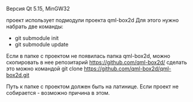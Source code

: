 Версия Qt 5.15, MinGW32

проект использует подмодули проекта qml-box2d
Для этого нужно набрать две команды:
 - git submodule init
 - git submodule update


Если в папке с проектом не появилась папка qml-box2d, можно скопировать в нее репозитарий https://github.com/qml-box2d/
сделать это можно командой git clone https://github.com/qml-box2d/qml-box2d.git

Путь к папке с проектом должен быть на латинице.
Если проект не собирается - возможно причина в этом.